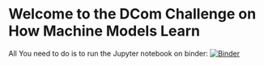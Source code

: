 # Welcome to the DCom Challenge on How Machine Models Learn


All You need to do is to run the Jupyter notebook on binder:
[![Binder](https://mybinder.org/badge_logo.svg)](https://mybinder.org/v2/gh/aso000/dcom23.git/HEAD?labpath=DCom2023Challenge.ipynb)

